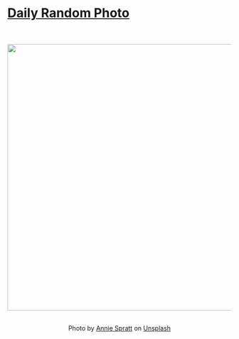 # [Daily Random Photo](https://www.dailyrandomphoto.com/)

<div align="center">
  <br>
  <br>
  <a href="https://www.dailyrandomphoto.com/p/2025/2025-08-24/"><img src="https://images.unsplash.com/photo-1754756736142-b5251258b167?crop=entropy&cs=tinysrgb&fit=max&fm=jpg&ixid=M3w3NzUwOHwwfDF8cmFuZG9tfHx8fHx8fHx8MTc1NTk5NjcyMHw&ixlib=rb-4.1.0&q=80&w=1080" width="600px"></a>
  <br>
  <br>
  <p class="has-text-grey">Photo by <a href="https://unsplash.com/@anniespratt?utm_source=Daily%20Random%20Photo&amp;utm_medium=referral" target="_blank" rel="noopener noreferrer">Annie Spratt</a> on <a href="https://unsplash.com/photos/two-boats-rest-on-a-pebble-beach-under-a-clear-sky-XgXxJVyP1vA?utm_source=Daily%20Random%20Photo&amp;utm_medium=referral" target="_blank" rel="noopener noreferrer">Unsplash</a></p>
</div>
